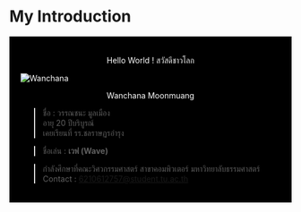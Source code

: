 # My Introduction
<div style="background-color:black;color:white;padding:20px">
<p style="text-align: center;">Hello World ! สวัสดีชาวโลก</p>

![Wanchana](https://drive.google.com/uc?id=1-RzJQlpCzUKXktx_iWb61aPxGQL8kZwg)

<p style="text-align: center;">Wanchana Moonmuang</h2>

>ชื่อ : วรรณชนะ มูลเมือง<br>
>อายุ 20 ปีบริบูรณ์<br>
>เคยเรียนที่ รร.ชลราษฏรอำรุง

>ชื่อเล่น : **เวฟ (Wave)**

>กำลังศึกษาที่คณะวิศวกรรมศาสตร์ สาขาคอมพิวเตอร์ มหาวิทยาลับธรรมศาสตร์<br>
>Contact : [6210612757@student.tu.ac.th](6210612757@student.tu.ac.th)
